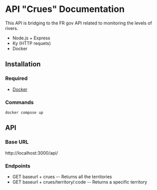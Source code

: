# API "Crues" Documentation

This API is bridging to the FR gov API related to monitoring the levels of rivers.

- Node.js + Express
- Ky (HTTP requets)
- Docker

## Installation

### Required

- [Docker](https://www.docker.com/)

### Commands

```
docker compose up
```

## API

### Base URL

http://localhost:3000/api/

### Endpoints

- GET baseurl + crues -- Returns all the territories
- GET baseurl + crues/territory/:code -- Returns a specific territory
